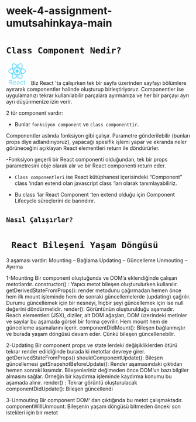 # week-4-assignment-umutsahinkaya-main
# `Class Component Nedir?`
<img src="https://github.com/devicons/devicon/blob/master/icons/react/react-original-wordmark.svg" title="React" alt="React" width="60" height="60"/>&nbsp; 
 Biz React 'ta çalışırken tek bir sayfa üzerinden sayfayı bölümlere ayırarak componentler halinde oluşturup birleştiriyoruz. Componentler ise uygulamanızı 
 tekrar kullanılabilir parçalara ayırmanıza ve her bir parçayı ayrı ayrı düşünmenize izin verir.
 
 2 tür component vardır:
 - Bunlar `fonksiyon component` ve `class componenttir`. 
 
 Componentler aslında fonksiyon gibi çalışır. Parametre gönderilebilir (bunları props diye adlandırıyoruz), yapacağı spesifik işlemi yapar ve ekranda neler
 görüneceğini açıklayan React elementleri return ile döndürürler.
 
 -Fonksiyon geçerli bir React componenti olduğundan, tek bir props parametresini obje olarak alır ve bir React componenti return eder.
 
 - `Class componentleri` ise React kütüphanesi içerisindeki “Component” class ‘ından extend olan javascript class ‘ları olarak tanımlayabiliriz. 
 * Bu class ‘lar React Component ‘ten extend olduğu için Component Lifecycle süreçlerini de barındırır.
 
 ## `Nasıl Çalışırlar?`
 
 # ` React Bileşeni Yaşam Döngüsü`
 3 aşaması vardır:
Mounting – Bağlama
Updating – Güncelleme
Unmouting – Ayırma

1-Mounting
Bir component oluştuğunda ve DOM’a eklendiğinde çalışan metotlardır.
constructor() :             Yapıcı metot bileşen oluşturulurken kullanılır.
getDerivedStateFromProps(): render metodunu çağırmadan hemen önce hem ilk mount işleminde hem de sonraki güncellemelerde (updating) çağrılır. Durumu güncellemek için bir nesneyi, hiçbir şeyi güncellemek için ise null değerini döndürmelidir.
render():                   Görüntünün oluşturulduğu aşamadır. Reach elementleri (JSX), diziler, alt DOM ağaşları, DOM üzerindeki metinler ve sayılar bu aşamada görsel bir forma çevrilir. Hem mount hem de güncelleme aşamalarını içerir.
componentDidMount():        Bileşen bağlanmıştır ve burada yaşam döngüsü devam eder. Çünkü bileşen güncellenebilir.

2-Updating
Bir component props ve state lerdeki değişikliklerden ötürü tekrar render edildiğinde burada ki metotlar devreye girer.
getDerivedStateFromProps()
shouldComponentUpdate():   Bileşen güncellemesi
getSnapshotBeforeUpdate(): Render aşamasındaki çıktıdan hemen sonraki kısımdır. Bileşenleriniz değimeden önce DOM’un bazı bilgiler almasını sağlar. Örneğin bir kaydırma işleminde kaydırma konumu bu aşamada alınır.
render() :                 Tekrar görüntü oluşturulacak
componentDidUpdate():      Bileşen güncellendi

3-Unmouting
Bir component DOM‘ dan çıktığında bu metot çalışmaktadır.
componentWillUnmount: Bileşenin yaşam döngüsü bitmeden önceki son istekleri için bir metot

